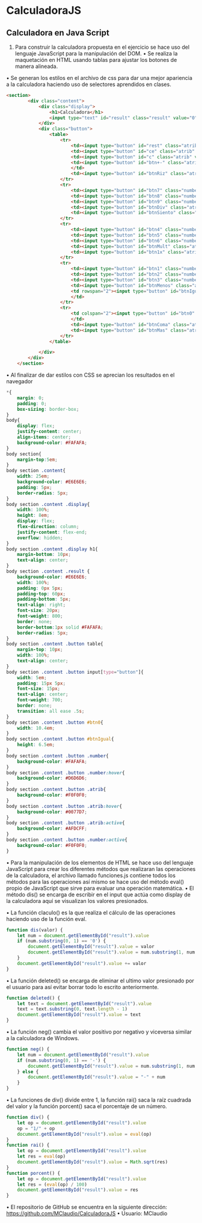 # CalculadoraJS
## Calculadora en Java Script
1.	Para construir la calculadora propuesta en el ejercicio se hace uso del lenguaje JavaScript para la manipulación del DOM.
•	Se realiza la maquetación en HTML usando tablas para ajustar los botones de manera alineada.

 
•	Se generan los estilos en el archivo de css para dar una mejor apariencia a la calculadora haciendo uso de selectores aprendidos en clases.
```html
<section>
        <div class="content">
            <div class="display">
                <h1>Calculadora</h1>
                <input type="text" id="result" class="result" value="0">
            </div>
            <div class="button">
                <table>
                    <tr>
                        <td><input type="button" id="rest" class="atrib" value="&larr;" onclick="deleted()"></td>
                        <td><input type="button" id="ce" class="atrib" value="CE" onclick="clc()"></td>
                        <td><input type="button" id="c" class="atrib" value="C" onclick="clc()"></td>
                        <td><input type="button" id="btn+-" class="atrib mas" value="&#177;" onclick="neg(true)">
                        </td>
                        <td><input type="button" id="btnRiz" class="atrib" value="&#8730;" onclick="rai()"></td>
                    </tr>
                    <tr>
                        <td><input type="button" id="btn7" class="number" value="7" onclick="dis(value)"></td>
                        <td><input type="button" id="btn8" class="number" value="8" onclick="dis(value)"></td>
                        <td><input type="button" id="btn9" class="number" value="9" onclick="dis(value)"></td>
                        <td><input type="button" id="btnDiv" class="atrib" value="/" onclick="dis(value)"></td>
                        <td><input type="button" id="btnSiento" class="atrib" value="%" onclick="porcent()"></td>
                    </tr>
                    <tr>
                        <td><input type="button" id="btn4" class="number" value="4" onclick="dis(value)"></td>
                        <td><input type="button" id="btn5" class="number" value="5" onclick="dis(value)"></td>
                        <td><input type="button" id="btn6" class="number" value="6" onclick="dis(value)"></td>
                        <td><input type="button" id="btnMult" class="atrib" value="*" onclick="dis(value)"></td>
                        <td><input type="button" id="btn1x" class="atrib" value="1/x" onclick="div()"></td>
                    </tr>
                    <tr>
                        <td><input type="button" id="btn1" class="number" value="1" onclick="dis(value)"></td>
                        <td><input type="button" id="btn2" class="number" value="2" onclick="dis(value)"></td>
                        <td><input type="button" id="btn3" class="number" value="3" onclick="dis(value)"></td>
                        <td><input type="button" id="btnMenos" class="atrib" value="-" onclick="dis(value)"></td>
                        <td rowspan="2"><input type="button" id="btnIgual" class="atrib" value="=" onclick="calculo()">
                        </td>
                    </tr>
                    <tr>
                        <td colspan="2"><input type="button" id="btn0" class="atrib" value="0" onclick="dis(value)">
                        </td>
                        <td><input type="button" id="btnComa" class="atrib" value="." onclick="dis(value)"></td>
                        <td><input type="button" id="btnMas" class="atrib" value="+" onclick="dis(value)"></td>
                    </tr>
                </table>

            </div>
        </div>
    </section> 
```

•	Al finalizar de dar estilos con CSS se aprecian los resultados en el navegador 
```css
*{
    margin: 0;
    padding: 0;
    box-sizing: border-box;
}
body{
    display: flex;
    justify-content: center;
    align-items: center;
    background-color: #FAFAFA;
}
body section{
    margin-top:5em;
}
body section .content{
    width: 25em;
    background-color: #E6E6E6;
    padding: 5px;
    border-radius: 5px;
}
body section .content .display{
    width: 100%;
    height: 8em;
    display: flex;
    flex-direction: column;
    justify-content: flex-end;
    overflow: hidden;
}
body section .content .display h1{
    margin-bottom: 10px;
    text-align: center;
}
body section .content .result {
    background-color: #E6E6E6;
    width: 100%;
    padding: 0px 5px;
    padding-top: 60px;
    padding-bottom: 5px;
    text-align: right;
    font-size: 20px;
    font-weight: 800;
    border: none;
    border-bottom:1px solid #FAFAFA;
    border-radius: 5px;
}
body section .content .button table{
    margin-top: 10px;
    width: 100%;
    text-align: center;
}
body section .content .button input[type="button"]{
    width: 5em;
    padding: 15px 5px;
    font-size: 15px;
    text-align: center;
    font-weight: 700;
    border: none;
    transition: all ease .5s; 
}
body section .content .button #btn0{
    width: 10.4em;
}
body section .content .button #btnIgual{
    height: 6.5em;
}
body section .content .button .number{
    background-color: #FAFAFA; 
}
body section .content .button .number:hover{
    background-color: #D6D6D6;
}
body section .content .button .atrib{
    background-color: #F0F0F0;
}
body section .content .button .atrib:hover{
    background-color: #0077D7;
}
body section .content .button .atrib:active{
    background-color: #AFDCFF;
}
body section .content .button .number:active{
    background-color: #F0F0F0;
}
```
 
•	Para la manipulación de los elementos de HTML se hace uso del lenguaje JavaScript para crear los diferentes métodos que realizaran las operaciones de la calculadora, el archivo llamado funciones.js contiene todos los métodos para las operaciones así mismo se hace uso del método eval() propio de JavaScript que sirve para evaluar una operación matemática.
•	El método dis() se encarga de escribir en el input que actúa como display de la calculadora aquí se visualizan los valores presionados.
 
•	La función claculo() es la que realiza el cálculo de las operaciones haciendo uso de la función eval.
```javascript
function dis(valor) {
    let num = document.getElementById("result").value
    if (num.substring(0, 1) == '0') {
        document.getElementById("result").value = valor
        document.getElementById("result").value = num.substring(1, num.length)
    }
    document.getElementById("result").value += valor
}
```
 
•	La función deleted() se encarga de eliminar el ultimo valor presionado por el usuario para así evitar borrar todo lo escrito anteriormente.
```javascript
function deleted() {
    let text = document.getElementById("result").value
    text = text.substring(0, text.length - 1)
    document.getElementById("result").value = text
}
```
 
•	La función neg() cambia el valor positivo por negativo y viceversa similar a la calculadora de Windows.
```javascript
function neg() {
    let num = document.getElementById("result").value
    if (num.substring(0, 1) == '-') {
        document.getElementById("result").value = num.substring(1, num.length)
    } else {
        document.getElementById("result").value = "-" + num
    } 
}
``` 
•	La funciones de div() divide entre 1, la función rai() saca la raíz cuadrada del valor y la función porcent() saca el porcentaje de un número.
```javascript
function div() {
    let op = document.getElementById("result").value
    op = "1/" + op
    document.getElementById("result").value = eval(op)
}
function rai() {
    let op = document.getElementById("result").value
    let res = eval(op)
    document.getElementById("result").value = Math.sqrt(res)
}
function porcent() {
    let op = document.getElementById("result").value
    let res = (eval(op) / 100)
    document.getElementById("result").value = res
}
```  
•	El repositorio de GitHub se encuentra en la siguiente dirección: 
https://github.com/MClaudio/CalculadoraJS 
•	Usuario: MClaudio
